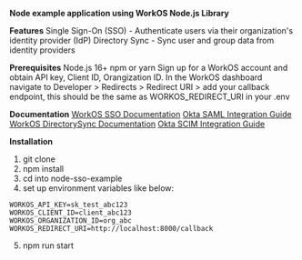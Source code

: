 **Node example application using WorkOS Node.js Library**

**Features**
Single Sign-On (SSO) - Authenticate users via their organization's identity provider (IdP)
Directory Sync - Sync user and group data from identity providers

**Prerequisites**
Node.js 16+
npm or yarn
Sign up for a WorkOS account and obtain API key, Client ID, Orangization ID. In the WorkOS dashboard navigate to Developer > Redirects > Redirect URI > add your callback endpoint, this should be the same as WORKOS_REDIRECT_URI in your .env

**Documentation**
[WorkOS SSO Documentation](https://workos.com/docs/sso)
[Okta SAML Integration Guide](https://workos.com/docs/integrations/okta-saml)
[WorkOS DirectorySync Documentation](https://workos.com/docs/directory-sync)
[Okta SCIM Integration Guide](https://workos.com/docs/integrations/okta-scim)

**Installation**
1) git clone <repo-url>
2) npm install
3) cd into node-sso-example
4) set up environment variables like below: 

```env
WORKOS_API_KEY=sk_test_abc123
WORKOS_CLIENT_ID=client_abc123
WORKOS_ORGANIZATION_ID=org_abc
WORKOS_REDIRECT_URI=http://localhost:8000/callback
```

5) npm run start
